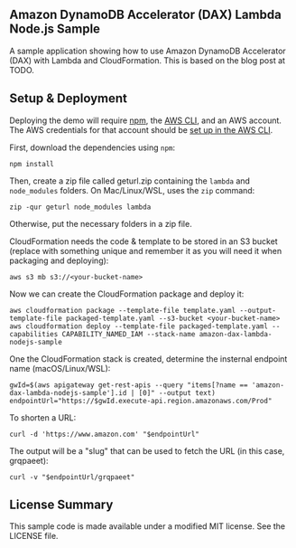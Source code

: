 ## Amazon DynamoDB Accelerator (DAX) Lambda Node.js Sample

A sample application showing how to use Amazon DynamoDB Accelerator (DAX) with Lambda and CloudFormation. This is based on the blog post at TODO.

## Setup & Deployment
Deploying the demo will require [npm](https://www.npmjs.com/), the [AWS CLI](https://aws.amazon.com/cli/), and an AWS account. The AWS credentials for that account should be [set up in the AWS CLI](https://docs.aws.amazon.com/cli/latest/userguide/cli-chap-getting-started.html).

First, download the dependencies using `npm`:

    npm install

Then, create a zip file called geturl.zip containing the `lambda` and `node_modules` folders. On Mac/Linux/WSL, uses the `zip` command:

    zip -qur geturl node_modules lambda

Otherwise, put the necessary folders in a zip file.

CloudFormation needs the code & template to be stored in an S3 bucket (replace <your-bucket-name> with something unique and remember it as you will need it when packaging and deploying):

    aws s3 mb s3://<your-bucket-name>

Now we can create the CloudFormation package and deploy it:

    aws cloudformation package --template-file template.yaml --output-template-file packaged-template.yaml --s3-bucket <your-bucket-name>
    aws cloudformation deploy --template-file packaged-template.yaml --capabilities CAPABILITY_NAMED_IAM --stack-name amazon-dax-lambda-nodejs-sample

One the CloudFormation stack is created, determine the insternal endpoint name (macOS/Linux/WSL):

    gwId=$(aws apigateway get-rest-apis --query "items[?name == 'amazon-dax-lambda-nodejs-sample'].id | [0]" --output text)
    endpointUrl="https://$gwId.execute-api.region.amazonaws.com/Prod"

To shorten a URL:

    curl -d 'https://www.amazon.com' "$endpointUrl"

The output will be a "slug" that can be used to fetch the URL (in this case, grqpaeet):

    curl -v "$endpointUrl/grqpaeet"

## License Summary

This sample code is made available under a modified MIT license. See the LICENSE file.

